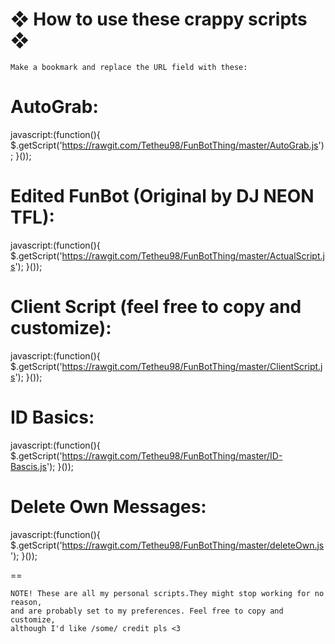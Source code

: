 ❖ How to use these crappy scripts ❖
=======

    Make a bookmark and replace the URL field with these:


AutoGrab:
==
 javascript:(function(){
 	$.getScript('https://rawgit.com/Tetheu98/FunBotThing/master/AutoGrab.js');
 }());

Edited FunBot (Original by DJ NEON TFL):
==
 javascript:(function(){
   $.getScript('https://rawgit.com/Tetheu98/FunBotThing/master/ActualScript.js');
 }());

Client Script (feel free to copy and customize):
==
 javascript:(function(){
   $.getScript('https://rawgit.com/Tetheu98/FunBotThing/master/ClientScript.js');
 }());

ID Basics:
==
 javascript:(function(){
   $.getScript('https://rawgit.com/Tetheu98/FunBotThing/master/ID-Bascis.js');
 }());

Delete Own Messages:
==
 javascript:(function(){
   $.getScript('https://rawgit.com/Tetheu98/FunBotThing/master/deleteOwn.js');
 }());

==

    NOTE! These are all my personal scripts.They might stop working for no reason,
    and are probably set to my preferences. Feel free to copy and customize,
    although I'd like /some/ credit pls <3
